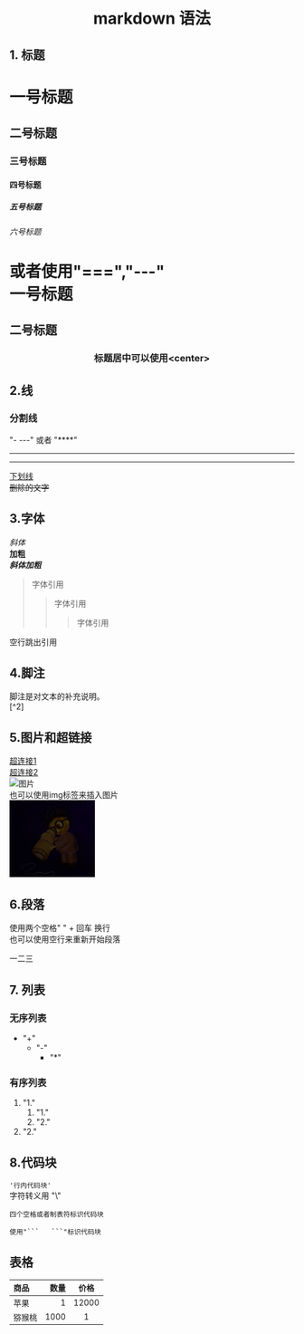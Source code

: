# <center> markdown 语法
## 1. 标题
# 一号标题
## 二号标题
### 三号标题
#### 四号标题
##### 五号标题
###### 六号标题
或者使用"===","---"  
一号标题
===
二号标题
---  
### <center>标题居中可以使用\<center\>  


## 2.线
### 分割线
"- ---" 或者 "****"  
- ---
****
<u>下划线</u>  
~~删除的文字~~ 

## 3.字体
*斜体*  
**加粗**  
***斜体加粗***  
> 字体引用
>> 字体引用 
>>> 字体引用     

空行跳出引用

## 4.脚注
脚注是对文本的补充说明。  
[^2]

## 5.图片和超链接
[超连接1](https://www.baidu.com)  
[超连接2][1]  
![图片](https://www.baidu.com.jpg)  
也可以使用img标签来插入图片  
<img src="./img.jpg" width="30%"/>

[1]: https://www.baidu.com
[2]: https://www.baidu.com

## 6.段落
使用两个空格"  " + 回车 换行  
也可以使用空行来重新开始段落

一二三  

## 7. 列表
### 无序列表
+ "+"  
    - "-"  
        * "*"
### 有序列表
1. "1."  
    1. "1."  
    2. "2."  
2. "2."

## 8.代码块
`'行内代码块'`  
字符转义用 "\\"  

    四个空格或者制表符标识代码块

```  
使用"```   ```"标识代码块
```  

## 表格
|商品|数量|价格|
|:---|---:|:---:|
|苹果|1|12000|
|猕猴桃|1000|1| 